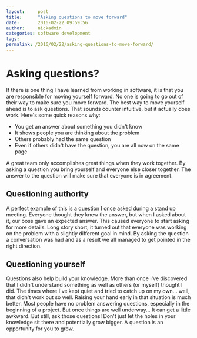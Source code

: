 ```yaml
---
layout:     post
title:      "Asking questions to move forward"
date:       2016-02-22 09:59:56
author:     nickadmin
categories: software development
tags:  
permalink: /2016/02/22/asking-questions-to-move-forward/
---
```

# Asking questions?

If there is one thing I have learned from working in software, it is that you are responsible for moving yourself forward. No one is going to go out of their way to make sure you move forward. The best way to move yourself ahead is to ask questions. That sounds counter intuitive, but it actually does work. Here's some quick reasons why: 

  * You get an answer about something you didn't know
  * It shows people you are thinking about the problem
  * Others probably had the same question
  * Even if others didn't have the question, you are all now on the same page

A great team only accomplishes great things when they work together. By asking a question you bring yourself and everyone else closer together. The answer to the question will make sure that everyone is in agreement. 

## Questioning authority

A perfect example of this is a question I once asked during a stand up meeting. Everyone thought they knew the answer, but when I asked about it, our boss gave an expected answer. This caused everyone to start asking for more details. Long story short, it turned out that everyone was working on the problem with a slightly different goal in mind. By asking the question a conversation was had and as a result we all managed to get pointed in the right direction. 

## Questioning yourself

Questions also help build your knowledge. More than once I've discovered that I didn't understand something as well as others (or myself) thought I did. The times where I've kept quiet and tried to catch up on my own... well, that didn't work out so well. Raising your hand early in that situation is much better. Most people have no problem answering questions, especially in the beginning of a project. But once things are well underway... It can get a little awkward. But still, ask those questions! Don't just let the holes in your knowledge sit there and potentially grow bigger. A question is an opportunity for you to grow.
<!--stackedit_data:
eyJoaXN0b3J5IjpbLTMxMzMzMTQxM119
-->